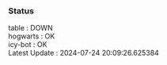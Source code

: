 ### Status


table : DOWN  
hogwarts : OK  
icy-bot : OK  
Latest Update : 2024-07-24 20:09:26.625384
